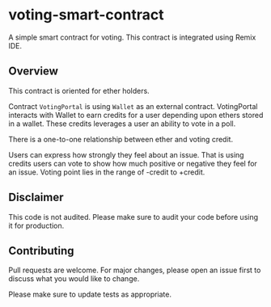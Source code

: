 # voting-smart-contract
A simple smart contract for voting. This contract is integrated using Remix IDE.

## Overview
This contract is oriented for ether holders.

Contract ```VotingPortal``` is using ```Wallet``` as an external contract. VotingPortal interacts with Wallet to earn credits for a user depending upon ethers stored in a wallet. 
These credits leverages a user an ability to vote in a poll.

There is a one-to-one relationship between ether and voting credit. 

Users can express how strongly they feel about an issue. That is using credits users can vote to show how much positive or negative they feel for an issue.
Voting point lies in the range of -credit to +credit.

## Disclaimer
This code is not audited. Please make sure to audit your code before using it for production.

## Contributing
Pull requests are welcome. For major changes, please open an issue first to discuss what you would like to change.

Please make sure to update tests as appropriate.
